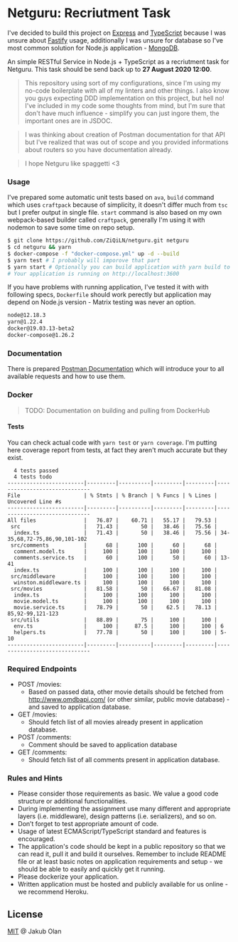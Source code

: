 # Netguru: Recriutment Task

I've decided to build this project on [Express]() and [TypeScript]() because I was unsure about [Fastify]() usage,
additionally I was unsure for database so I've most common solution for Node.js application - [MongoDB]().

An simple RESTful Service in Node.js + TypeScript as a recriutment task for Netguru. This task should be send back up to
**27 August 2020 12:00**.

> This repository using sort of my configurations, since I'm using my no-code boilerplate with all of my linters and
> other things. I also know you guys expecting DDD implementation on this project, but hell no! I've included in my code
> some thoughts from mind, but I'm sure that don't have much influence - simplify you can just ingore them, the
> important ones are in JSDOC.

> I was thinking about creation of Postman documentation for that API but I've realized that was out of scope and you
> provided informations about routers so you have documentation already.

> I hope Netguru like spaggetti <3

### Usage

I've prepared some automatic unit tests based on `ava`, `build` command which uses `craftpack` because of simplicity, it
doesn't differ much from `tsc` but I prefer output in single file. `start` command is also based on my own webpack-based
builder called `craftpack`, generally I'm using it with nodemon to save some time on repo setup.

```bash
$ git clone https://github.com/ZiQiLN/netguru.git netguru
$ cd netguru && yarn
$ docker-compose -f "docker-compose.yml" up -d --build
$ yarn test # I probably will imporove that part
$ yarn start # Optionally you can build application with yarn build to run app with Node.
# Your application is running on http://localhost:3600
```

If you have problems with running application, I've tested it with with following specs, `Dockerfile` should work
perectly but application may depend on Node.js version - Matrix testing was never an option.

```bash
node@12.18.3
yarn@1.22.4
docker@19.03.13-beta2
docker-compose@1.26.2
```

### Documentation

There is prepared
[Postman Documentation](https://documenter.getpostman.com/view/7188078/TVCZZAzf#67303641-9acd-41ed-8ad0-885f591d57f5)
which will introduce your to all available requests and how to use them.

### Docker

> TODO: Documentation on building and pulling from DockerHub

#### Tests

You can check actual code with `yarn test` or `yarn coverage`. I'm putting here coverage report from tests, at fact they
aren't much accurate but they exist.

```
  4 tests passed
  4 tests todo
------------------------|---------|----------|---------|---------|------------------------------
File                    | % Stmts | % Branch | % Funcs | % Lines | Uncovered Line #s
------------------------|---------|----------|---------|---------|------------------------------
All files               |   76.87 |    60.71 |   55.17 |   79.53 |
 src                    |   71.43 |       50 |   38.46 |   75.56 |
  index.ts              |   71.43 |       50 |   38.46 |   75.56 | 34-35,68,72-75,86,90,101-102
 src/comments           |      68 |      100 |      60 |      68 |
  comment.model.ts      |     100 |      100 |     100 |     100 |
  comments.service.ts   |      60 |      100 |      50 |      60 | 13-41
  index.ts              |     100 |      100 |     100 |     100 |
 src/middleware         |     100 |      100 |     100 |     100 |
  winston.middleware.ts |     100 |      100 |     100 |     100 |
 src/movies             |   81.58 |       50 |   66.67 |   81.08 |
  index.ts              |     100 |      100 |     100 |     100 |
  movie.model.ts        |     100 |      100 |     100 |     100 |
  movie.service.ts      |   78.79 |       50 |    62.5 |   78.13 | 85,92-99,121-123
 src/utils              |   88.89 |       75 |     100 |     100 |
  env.ts                |     100 |     87.5 |     100 |     100 | 6
  helpers.ts            |   77.78 |       50 |     100 |     100 | 5-10
------------------------|---------|----------|---------|---------|------------------------------
```

### Required Endpoints

- POST /movies:
  - Based on passed data, other movie details should be fetched from http://www.omdbapi.com/ (or other similar, public
    movie database) - and saved to application database.
- GET /movies:
  - Should fetch list of all movies already present in application database.
- POST /comments:
  - Comment should be saved to application database
- GET /comments:
  - Should fetch list of all comments present in application database.

### Rules and Hints

- Please consider those requirements as basic. We value a good code structure or additional functionalities.
- During implementing the assignment use many different and appropriate layers (i.e. middleware), design patterns (i.e.
  serializers), and so on.
- Don’t forget to test appropriate amount of code.
- Usage of latest ECMAScript/TypeScript standard and features is encouraged.
- The application's code should be kept in a public repository so that we can read it, pull it and build it ourselves.
  Remember to include README file or at least basic notes on application requirements and setup - we should be able to
  easily and quickly get it running.
- Please dockerize your application.
- Written application must be hosted and publicly available for us online - we recommend Heroku.

## License

[MIT](./LICENSE) @ Jakub Olan
